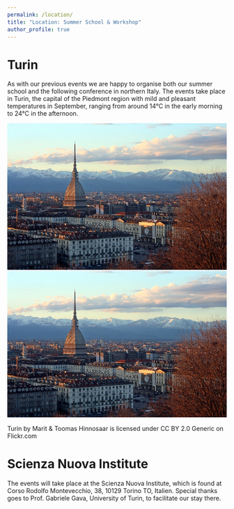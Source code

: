 ```yaml
---
permalink: /location/
title: "Location: Summer School & Workshop"
author_profile: true
---
```


Turin
======
As with our previous events we are happy to organise both our summer school and the following conference in northern Italy. The events take place in Turin, the capital of the Piedmont region with mild and pleasant temperatures in September, ranging from around 14°C in the early morning to 24°C in the afternoon.

<img src="turin.jpg" width="800" /> ![turin](turin.jpg "The Mole Antonelliana and in the background the Alps")

Turin by Marit & Toomas Hinnosaar is licensed under CC BY 2.0 Generic on Flickr.com

Scienza Nuova Institute
======
The events will take place at the Scienza Nuova Institute, which is found at Corso Rodolfo Montevecchio, 38, 10129 Torino TO, Italien. Special thanks goes to Prof. Gabriele Gava, University of Turin, to facilitate our stay there.
